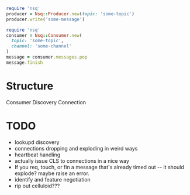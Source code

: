 ```Ruby
require 'nsq'
producer = Nsq::Producer.new(topic: 'some-topic')
producer.write('some-message')
```

```Ruby
require 'nsq'
consumer = Nsq::Consumer.new(
  topic: 'some-topic',
  channel: 'some-channel'
)
message = consumer.messages.pop
message.finish
```

# Structure

Consumer
Discovery
Connection



# TODO

- lookupd discovery
- connections dropping and exploding in weird ways
- heartbeat handling
- actually issue CLS to connections in a nice way
- If you req, touch, or fin a message that's already timed out -- it should explode? maybe raise an error.
- identify and feature negotiation
- rip out celluloid???
